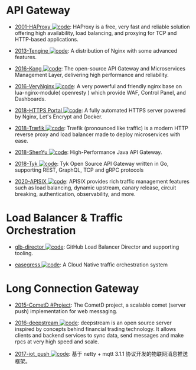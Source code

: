# API Gateway

- [2001-HAProxy ![code](https://shorturl.at/dlxyK)](http://www.haproxy.org/): HAProxy is a free, very fast and reliable solution offering high availability, load balancing, and proxying for TCP and HTTP-based applications.

- [2013-Tengine ![code](https://shorturl.at/dlxyK)](https://github.com/alibaba/tengine): A distribution of Nginx with some advanced features.

- [2016-Kong ![code](https://shorturl.at/dlxyK)](https://getkong.org/): The open-source API Gateway and Microservices Management Layer, delivering high performance and reliability.

- [2016-VeryNginx ![code](https://shorturl.at/dlxyK)](https://github.com/alexazhou/VeryNginx): A very powerful and friendly nginx base on lua-nginx-module( openresty ) which provide WAF, Control Panel, and Dashboards.

- [2018-HTTPS Portal ![code](https://shorturl.at/dlxyK)](https://github.com/SteveLTN/https-portal): A fully automated HTTPS server powered by Nginx, Let's Encrypt and Docker.

- [2018-Træfik ![code](https://shorturl.at/dlxyK)](https://github.com/containous/traefik): Træfik (pronounced like traffic) is a modern HTTP reverse proxy and load balancer made to deploy microservices with ease.

- [2018-ShenYu ![code](https://shorturl.at/dlxyK)](https://github.com/dromara/shenyu): High-Performance Java API Gateway.

- [2018-Tyk ![code](https://shorturl.at/dlxyK)](https://github.com/TykTechnologies/tyk): Tyk Open Source API Gateway written in Go, supporting REST, GraphQL, TCP and gRPC protocols

- [2020-APISIX ![code](https://shorturl.at/dlxyK)](https://github.com/apache/apisix): APISIX provides rich traffic management features such as load balancing, dynamic upstream, canary release, circuit breaking, authentication, observability, and more.

# Load Balancer & Traffic Orchestration

- [glb-director ![code](https://shorturl.at/dlxyK)](https://github.com/github/glb-director): GitHub Load Balancer Director and supporting tooling.

- [easegress ![code](https://shorturl.at/dlxyK)](https://github.com/megaease/easegress): A Cloud Native traffic orchestration system

# Long Connection Gateway

- [2015-CometD #Project](https://github.com/cometd/cometd): The CometD project, a scalable comet (server push) implementation for web messaging.

- [2016-deepstream ![code](https://shorturl.at/dlxyK)](https://github.com/deepstreamIO/deepstream.io): deepstream is an open source server inspired by concepts behind financial trading technology. It allows clients and backend services to sync data, send messages and make rpcs at very high speed and scale.

- [2017-iot_push ![code](https://shorturl.at/dlxyK)](https://github.com/1ssqq1lxr/iot_push): 基于 netty + mqtt 3.1.1 协议开发的物联网消息推送框架。
